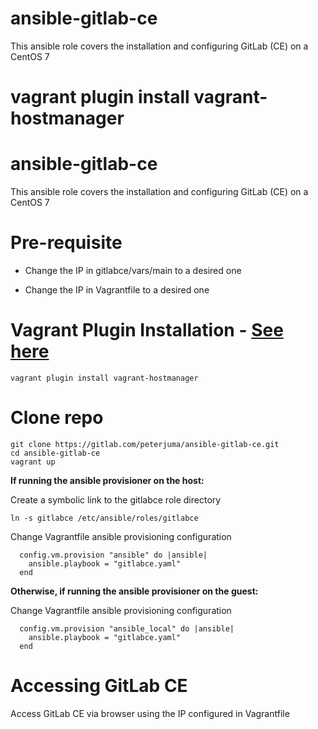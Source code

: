 # ansible-gitlab-ce

This ansible role covers the installation and configuring GitLab (CE) on a CentOS 7


vagrant plugin install vagrant-hostmanager
=======
# ansible-gitlab-ce

This ansible role covers the installation and configuring GitLab (CE) on a CentOS 7

# Pre-requisite


*  Change the IP in gitlabce/vars/main to a desired one

*  Change the IP in Vagrantfile to a desired one

# Vagrant Plugin Installation - [See here](https://www.rubydoc.info/gems/vagrant-hostmanager/1.7.0)

`vagrant plugin install vagrant-hostmanager`

# Clone repo

```
git clone https://gitlab.com/peterjuma/ansible-gitlab-ce.git
cd ansible-gitlab-ce
vagrant up
```

**If running the ansible provisioner on the host:**

Create a symbolic link to the gitlabce role directory

`ln -s gitlabce /etc/ansible/roles/gitlabce`

Change Vagrantfile ansible provisioning configuration

```
  config.vm.provision "ansible" do |ansible|
    ansible.playbook = "gitlabce.yaml"
  end
```

**Otherwise, if running the ansible provisioner on the guest:**

Change Vagrantfile ansible provisioning configuration

```
  config.vm.provision "ansible_local" do |ansible|
    ansible.playbook = "gitlabce.yaml"
  end
```

# Accessing GitLab CE 

Access GitLab CE via browser using the IP configured in Vagrantfile